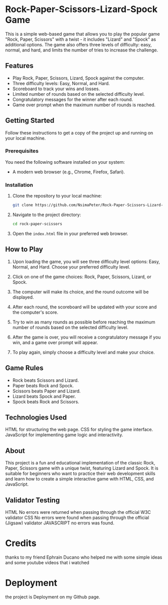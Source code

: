 # Rock-Paper-Scissors-Lizard-Spock Game

This is a simple web-based game that allows you to play the popular game "Rock, Paper, Scissors" with a twist - it includes "Lizard" and "Spock" as additional options. The game also offers three levels of difficulty: easy, normal, and hard, and limits the number of tries to increase the challenge.



## Features

- Play Rock, Paper, Scissors, Lizard, Spock against the computer.
- Three difficulty levels: Easy, Normal, and Hard.
- Scoreboard to track your wins and losses.
- Limited number of rounds based on the selected difficulty level.
- Congratulatory messages for the winner after each round.
- Game over prompt when the maximum number of rounds is reached.

## Getting Started

Follow these instructions to get a copy of the project up and running on your local machine.

### Prerequisites

You need the following software installed on your system:

- A modern web browser (e.g., Chrome, Firefox, Safari).

### Installation

1. Clone the repository to your local machine:

   ```bash
   git clone https://github.com/NsimaPeter/Rock-Paper-Scissors-Lizard-Spock
   ```

2. Navigate to the project directory:

   ```bash
   cd rock-paper-scissors
   ```

3. Open the `index.html` file in your preferred web browser.

## How to Play

1. Upon loading the game, you will see three difficulty level options: Easy, Normal, and Hard. Choose your preferred difficulty level.

2. Click on one of the game choices: Rock, Paper, Scissors, Lizard, or Spock.

3. The computer will make its choice, and the round outcome will be displayed.

4. After each round, the scoreboard will be updated with your score and the computer's score.

5. Try to win as many rounds as possible before reaching the maximum number of rounds based on the selected difficulty level.

6. After the game is over, you will receive a congratulatory message if you win, and a game over prompt will appear.

7. To play again, simply choose a difficulty level and make your choice.

## Game Rules

- Rock beats Scissors and Lizard.
- Paper beats Rock and Spock.
- Scissors beats Paper and Lizard.
- Lizard beats Spock and Paper.
- Spock beats Rock and Scissors.

## Technologies Used
HTML for structuring the web page.
CSS for styling the game interface.
JavaScript for implementing game logic and interactivity.

## About
This project is a fun and educational implementation of the classic Rock, Paper, Scissors game with a unique twist, featuring Lizard and Spock. It is suitable for beginners who want to practice their web development skills and learn how to create a simple interactive game with HTML, CSS, and JavaScript.

## Validator Testing
HTML
No errors were returned when passing through the official W3C validator
CSS
No errors were found when passing through the official (Jigsaw) validator
JAVASCRIPT
no errors was found.

# Credits
thanks to my friend Ephrain Ducano who helped me with some simple ideas and some youtube videos that i watched

# Deployment
the project is Deployment on my Github page.

